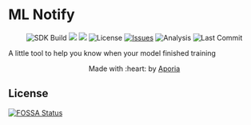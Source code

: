 # ML Notify
<p align="center">
  <img alt="SDK Build" src="https://img.shields.io/github/workflow/status/aporia-ai/mlnotify/Bump%20Version/main">
  <a href="https://app.netlify.com/sites/mlnotify/deploys" alt="Website Deploy Status"><img src="https://api.netlify.com/api/v1/badges/a832ff7a-83aa-4c70-99b1-f812ae4bc3d8/deploy-status"/></a>
  <a href="https://app.fossa.com/projects/git%2Bgithub.com%2Faporia-ai%2Fmlnotify?ref=badge_shield" alt="FOSSA Status"><img src="https://app.fossa.com/api/projects/git%2Bgithub.com%2Faporia-ai%2Fmlnotify.svg?type=shield"/></a>
  <img src="https://img.shields.io/github/license/aporia-ai/mlnotify" alt="License">
  <a href="https://github.com/mini-services/aporia-ai/issues"><img src="https://img.shields.io/github/issues/aporia-ai/mlnotify" alt="Issues"></a>
  <img src="https://img.shields.io/snyk/vulnerabilities/github/aporia-ai/mlnotify" alt="Analysis">
  <img src="https://img.shields.io/github/last-commit/aporia-ai/mlnotify" alt="Last Commit">
</p>

A little tool to help you know when your model finished training
<p align="center">Made with :heart: by <a href="https://aporia.com" target="_blank">Aporia</a></p>

## License
[![FOSSA Status](https://app.fossa.com/api/projects/git%2Bgithub.com%2Faporia-ai%2Fmlnotify.svg?type=large)](https://app.fossa.com/projects/git%2Bgithub.com%2Faporia-ai%2Fmlnotify?ref=badge_large)
